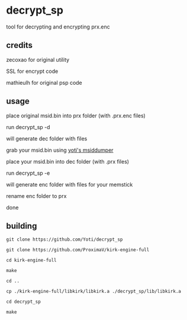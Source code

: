 # decrypt_sp

tool for decrypting and encrypting prx.enc

## credits

zecoxao for original utility

SSL for encrypt code

mathieulh for original psp code

## usage

place original msid.bin into prx folder (with .prx.enc files)

run decrypt_sp -d 

will generate dec folder with files

grab your msid.bin using 
[yoti's msiddumper](https://github.com/Yoti/psp_msiddump)

place your msid.bin into dec folder (with .prx files)

run decrypt_sp -e

will generate enc folder with files for your memstick

rename enc folder to prx

done

## building

```
git clone https://github.com/Yoti/decrypt_sp

git clone https://github.com/ProximaV/kirk-engine-full

cd kirk-engine-full

make

cd ..

cp ./kirk-engine-full/libkirk/libkirk.a ./decrypt_sp/lib/libkirk.a

cd decrypt_sp

make
```
